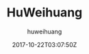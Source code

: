 ---
title: "HuWeihuang"
github: https://github.com/huweihuang/hexo-theme-huweihuang
demo: https://www.huweihuang.com/
author: huweihuang
ssg:
  - Hexo
cms:
  - No Cms
date: 2017-10-22T03:07:50Z
github_branch: master
description: " Ported theme of Hux Blog by YuHsuan, Modified by Hu Weihuang"
stale: false
---